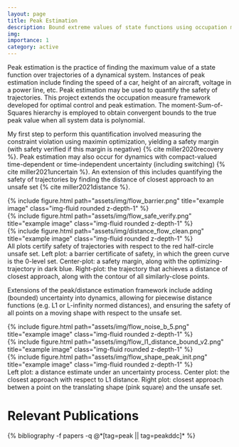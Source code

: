 ```yaml
---
layout: page
title: Peak Estimation
description: Bound extreme values of state functions using occupation measure techniques
img:
importance: 1
category: active
---
```


Peak estimation is the practice of finding the maximum value of a state function over trajectories of a dynamical system. Instances of peak estimation include finding the  speed of a car, height of an aircraft, voltage in a power line, etc. Peak estimation may be used to quantify the safety of trajectories. This project extends the occupation measure framework developed for optimal control and peak estimation. The moment-Sum-of-Squares hierarchy is employed to obtain convergent bounds to the true peak value when all system data is polynomial.

My first step to perform this quantification involved measuring the constraint violation using maximin optimization, yielding a safety margin (with safety verified if this margin is negative) {% cite miller2020recovery %}. Peak estimation may also occur for dynamics with compact-valued time-dependent or time-independent uncertainty (including switching) {% cite miller2021uncertain %}.
An extension of this includes quantifying the safety of trajectories by finding the distance of closest approach to an unsafe set {% cite miller2021distance %}.

<div class="row">
	<div class="col-sm mt-3 mt-md-0">
        {% include figure.html path="assets/img/flow_barrier.png" title="example image" class="img-fluid rounded z-depth-1" %}
    </div>
    <div class="col-sm mt-3 mt-md-0">
        {% include figure.html path="assets/img/flow_safe_verify.png" title="example image" class="img-fluid rounded z-depth-1" %}
    </div>
	<div class="col-sm mt-3 mt-md-0">
        {% include figure.html path="assets/img/distance_flow_clean.png" title="example image" class="img-fluid rounded z-depth-1" %}
    </div>
</div>
<div class="caption">
    All plots certify safety of trajectories with respect to the red half-circle unsafe set. Left plot: a barrier certificate of safety, in which the green curve is the 0-level set. Center-plot: a safety margin, along with the optimizing-trajectory in dark blue. Right-plot: the trajectory that achieves a distance of closest approach, along with the contour of all similarly-close points.
</div>


Extensions of the peak/distance estimation framework include adding (bounded) uncertainty into dynamics, allowing for piecewise distance functions (e.g. L1 or L-infinity normed distances), and ensuring the safety of all points on a moving shape with respect to the unsafe set.

<div class="row">
	<div class="col-sm mt-3 mt-md-0">
        {% include figure.html path="assets/img/flow_noise_b_5.png" title="example image" class="img-fluid rounded z-depth-1" %}
    </div>
    <div class="col-sm mt-3 mt-md-0">
        {% include figure.html path="assets/img/flow_l1_distance_bound_v2.png" title="example image" class="img-fluid rounded z-depth-1" %}
    </div>
	<div class="col-sm mt-3 mt-md-0">
        {% include figure.html path="assets/img/flow_shape_peak_init.png" title="example image" class="img-fluid rounded z-depth-1" %}
    </div>
</div>
<div class="caption">
    Left plot: a distance estimate under an uncertainty process. Center plot: the closest approach with respect to L1 distance. Right plot: closest approach betwen a point on the translating shape (pink square) and the unsafe set.
</div>

<div class="publications">
	<h1>Relevant Publications</h1>
	{% bibliography -f papers -q @*[tag=peak || tag=peakddc]* %}
  </div>